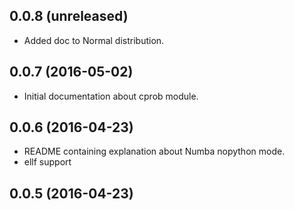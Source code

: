 0.0.8 (unreleased)
------------------

- Added doc to Normal distribution.


0.0.7 (2016-05-02)
------------------

- Initial documentation about cprob module.


0.0.6 (2016-04-23)
------------------

- README containing explanation about Numba nopython mode.
- ellf support


0.0.5 (2016-04-23)
------------------
